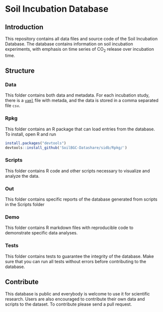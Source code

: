 # Soil Incubation Database

## Introduction
This repository contains all data files and source code of the Soil Incubation Database.
The database contains information on soil incubation experiments, with emphasis on time series
of CO<sub>2</sub> release over incubation time.

## Structure

### Data
This folder contains both data and metadata. For each incubation study, there is a [`yaml`](http://yaml.org/) file with metada, and the data is stored in a comma separated file `csv`.

### Rpkg
This folder contains an R package that can load entries from the database. To install, open R and run

```R
install.packages("devtools")
devtools::install_github('SoilBGC-Datashare/sidb/Rpkg/')
```

### Scripts
This folder contains R code and other scripts necessary to visualize and analyze the data.

### Out
This folder contains specific reports of the database generated from scripts in the Scripts folder

### Demo
This folder contains R markdown files with reproducible code to demonstrate specific data analyses.

### Tests
This folder contains tests to guarantee the integrity of the database. Make sure that you can run all tests without errors before contributing to the database.

## Contribute
This database is public and everybody is welcome to use it for scientific research. Users are also
encouraged to contribute their own data and scripts to the dataset. To contribute please send a pull request.

